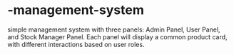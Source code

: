 # -management-system
simple management system with three panels: Admin Panel, User Panel, and Stock Manager Panel. Each panel will display a common product card, with different interactions based on user roles.
